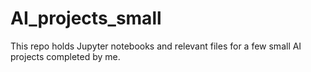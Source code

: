 # AI_projects_small
This repo holds Jupyter notebooks and relevant files for a few small AI projects completed by me.
